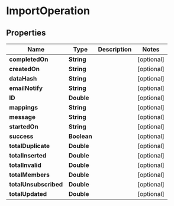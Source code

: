 
# ImportOperation

## Properties
Name | Type | Description | Notes
------------ | ------------- | ------------- | -------------
**completedOn** | **String** |  |  [optional]
**createdOn** | **String** |  |  [optional]
**dataHash** | **String** |  |  [optional]
**emailNotify** | **String** |  |  [optional]
**ID** | **Double** |  |  [optional]
**mappings** | **String** |  |  [optional]
**message** | **String** |  |  [optional]
**startedOn** | **String** |  |  [optional]
**success** | **Boolean** |  |  [optional]
**totalDuplicate** | **Double** |  |  [optional]
**totalInserted** | **Double** |  |  [optional]
**totalInvalid** | **Double** |  |  [optional]
**totalMembers** | **Double** |  |  [optional]
**totalUnsubscribed** | **Double** |  |  [optional]
**totalUpdated** | **Double** |  |  [optional]



